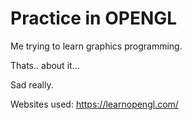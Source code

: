 # Practice in OPENGL 
Me trying to learn graphics programming.

Thats.. about it...

Sad really.

Websites used:
https://learnopengl.com/
